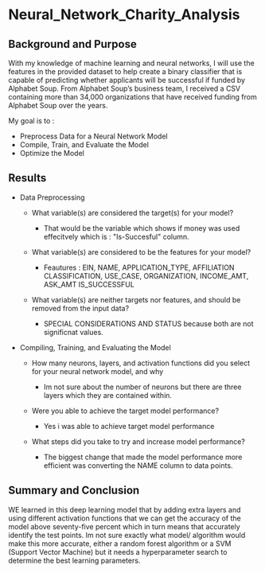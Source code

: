 # Neural_Network_Charity_Analysis

## Background and Purpose

With my knowledge of machine learning and neural networks, I will use the features in the provided dataset to help create a binary classifier that is capable of predicting whether applicants will be successful if funded by Alphabet Soup. From Alphabet Soup’s business team, I received a CSV containing more than 34,000 organizations that have received funding from Alphabet Soup over the years. 

My goal is to :

* Preprocess Data for a Neural Network Model
* Compile, Train, and Evaluate the Model
* Optimize the Model



## Results 

* Data Preprocessing

  * What variable(s) are considered the target(s) for your model?
  
    * That would be the variable which shows if money was used effecitvely which is : "Is-Succesful" column.
  
  * What variable(s) are considered to be the features for your model?
  
    * Feautures : EIN,	NAME,	APPLICATION_TYPE,	AFFILIATION	CLASSIFICATION,	USE_CASE,	ORGANIZATION,	INCOME_AMT,	ASK_AMT	IS_SUCCESSFUL
    
  * What variable(s) are neither targets nor features, and should be removed from the input data?
  
    * SPECIAL CONSIDERATIONS AND STATUS because both are not significnat values.
  
* Compiling, Training, and Evaluating the Model

  * How many neurons, layers, and activation functions did you select for your neural network model, and why
  
    * Im not sure about the number of neurons but there are three layers which they are contained within.
    
  * Were you able to achieve the target model performance?
  
    * Yes i was able to achieve target model performance
  
  * What steps did you take to try and increase model performance?
  
    * The biggest change that made the model performance more efficient was converting the NAME column to data points.
    
    
 ## Summary and Conclusion
 
WE learned in this deep learning model that by adding extra layers and using different activation functions that we can get the accuracy of the model above seventy-five percent which in turn means that accurately identify the test points. Im not sure exactly what model/ algorithm would make this more accurate, either a random forest algorithm or a SVM (Support Vector Machine) but it needs a hyperparameter search to determine the best learning parameters.
